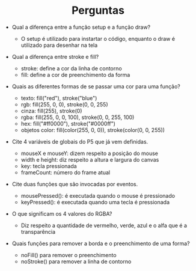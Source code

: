 <h1 align="center"> Perguntas </h1>

- Qual a diferença entre a função setup e a função draw?
  - O setup é utilizado para instartar o código, enquanto o draw é utilizado para desenhar na tela

- Qual a diferença entre stroke e fill?
  - stroke: define a cor da linha de contorno
  - fill: define a cor de preenchimento da forma

- Quais as diferentes formas de se passar uma cor para uma função?
  - texto: fill("red"), stroke("blue")
  - rgb: fill(255, 0, 0), stroke(0, 0, 255)
  - cinza: fill(255), stroke(0)
  - rgba: fill(255, 0, 0, 100), stroke(0, 0, 255, 100)
  - hex: fill("#ff0000"), stroke("#0000ff")
  - objetos color: fill(color(255, 0, 0)), stroke(color(0, 0, 255))

- Cite 4 variáveis de globais do P5 que já vem definidas.
  - mouseX e mouseY: dizem respeito a posição do mouse
  - width e height: diz respeito a altura e largura do canvas
  - key: tecla pressionada
  - frameCount: número do frame atual

- Cite duas funções que são invocadas por eventos.
  - mousePressed(): é executada quando o mouse é pressionado
  - keyPressed(): é executada quando uma tecla é pressionada

- O que significam os 4 valores do RGBA?
  - Diz respeito a quantidade de vermelho, verde, azul e o alfa que é a transparência

- Quais funções para remover a borda e o preenchimento de uma forma?
  - noFill() para remover o preenchimento
  - noStroke() para remover a linha de contorno
  